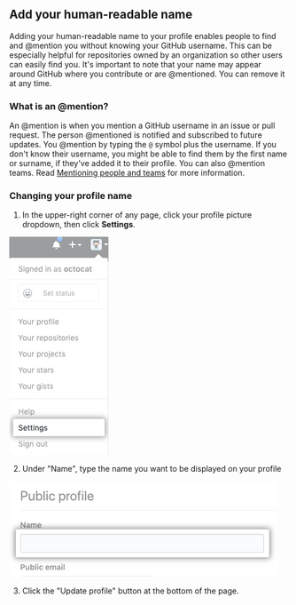 ## Add your human-readable name

Adding your human-readable name to your profile enables people to find and @mention you without knowing your GitHub username. This can be especially helpful for repositories owned by an organization so other users can easily find you. It's important to note that your name may appear around GitHub where you contribute or are @mentioned. You can remove it at any time.

### What is an @mention?
An @mention is when you mention a GitHub username in an issue or pull request. The person @mentioned is notified and subscribed to future updates. You @mention by typing the `@` symbol plus the username. If you don't know their username, you might be able to find them by the first name or surname, if they've added it to their profile. You can also @mention teams. Read [Mentioning people and teams](https://docs.github.com/en/github/writing-on-github/basic-writing-and-formatting-syntax#mentioning-people-and-teams) for more information.

### Changing your profile name

1. In the upper-right corner of any page, click your profile picture dropdown, then click **Settings**.

![Profile picture dropdown screenshot](./img/userbar-account-settings.png)

2. Under "Name", type the name you want to be displayed on your profile

![Profile name screenshot](./img/name-field.png)

3. Click the "Update profile" button at the bottom of the page.

